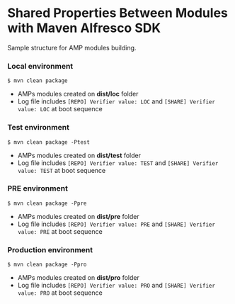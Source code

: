 Shared Properties Between Modules with Maven Alfresco SDK
====================

Sample structure for AMP modules building.

### Local environment

```
$ mvn clean package
```
* AMPs modules created on **dist/loc** folder
* Log file includes ```[REPO] Verifier value: LOC``` and ```[SHARE] Verifier value: LOC``` at boot sequence

### Test environment
```
$ mvn clean package -Ptest
```
* AMPs modules created on **dist/test** folder
* Log file includes ```[REPO] Verifier value: TEST``` and ```[SHARE] Verifier value: TEST``` at boot sequence

### PRE environment
```
$ mvn clean package -Ppre
```
* AMPs modules created on **dist/pre** folder
* Log file includes ```[REPO] Verifier value: PRE``` and ```[SHARE] Verifier value: PRE``` at boot sequence

### Production environment
```
$ mvn clean package -Ppro
```
* AMPs modules created on **dist/pro** folder
* Log file includes ```[REPO] Verifier value: PRO``` and ```[SHARE] Verifier value: PRO``` at boot sequence